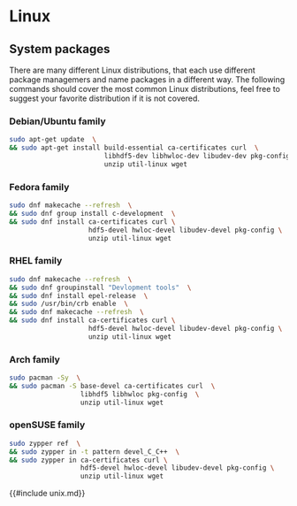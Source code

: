# Linux

## System packages

There are many different Linux distributions, that each use different package managemers and name packages in a different way. The following commands should cover the most common Linux distributions, feel free to suggest your favorite distribution if it is not covered.

### Debian/Ubuntu family

```bash
sudo apt-get update  \
&& sudo apt-get install build-essential ca-certificates curl  \
                        libhdf5-dev libhwloc-dev libudev-dev pkg-config  \
                        unzip util-linux wget
```

### Fedora family

```bash
sudo dnf makecache --refresh  \
&& sudo dnf group install c-development  \
&& sudo dnf install ca-certificates curl \
                    hdf5-devel hwloc-devel libudev-devel pkg-config \
                    unzip util-linux wget
```

### RHEL family

```bash
sudo dnf makecache --refresh  \
&& sudo dnf groupinstall "Devlopment tools"  \
&& sudo dnf install epel-release  \
&& sudo /usr/bin/crb enable  \
&& sudo dnf makecache --refresh  \
&& sudo dnf install ca-certificates curl \
                    hdf5-devel hwloc-devel libudev-devel pkg-config \
                    unzip util-linux wget
```

### Arch family

```bash
sudo pacman -Sy  \
&& sudo pacman -S base-devel ca-certificates curl  \
                  libhdf5 libhwloc pkg-config  \
                  unzip util-linux wget
```

### openSUSE family

```bash
sudo zypper ref  \
&& sudo zypper in -t pattern devel_C_C++  \
&& sudo zypper in ca-certificates curl \
                  hdf5-devel hwloc-devel libudev-devel pkg-config \
                  unzip util-linux wget
```


{{#include unix.md}}
